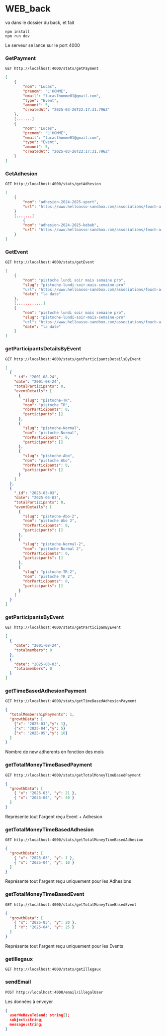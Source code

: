 # WEB_back

va dans le dossier du back, et fait

```
npm install
npm run dev
```

Le serveur se lance sur le port 4000

### GetPayment

```
GET http://localhost:4000/stats/getPayment
```

```json
[
    {
        "nom": "Lucas",
        "prenom": "L'HOMME",
        "email": "lucaslhomme01@gmail.com",
        "type": "Event",
        "amount": 5,
        "createdAt": "2025-03-26T22:17:31.796Z"
    },
    [.......]
    {
        "nom": "Lucas",
        "prenom": "L'HOMME",
        "email": "lucaslhomme01@gmail.com",
        "type": "Event",
        "amount": 5,
        "createdAt": "2025-03-26T22:17:31.796Z"
    }
]
```

### GetAdhesion

```
GET http://localhost:4000/stats/getAdhesion
```

```json
[
    {
        "nom": "adhesion-2024-2025-sport",
        "url": "https://www.helloasso-sandbox.com/associations/fouch-a-cheval/adhesions/adhesion-2024-2025-sport"
    }
    [.......]
        {
        "nom": "adhesion-2024-2025-kebab",
        "url": "https://www.helloasso-sandbox.com/associations/fouch-a-cheval/adhesions/adhesion-2024-2025-sport"
    }
]
```

### GetEvent

```
GET http://localhost:4000/stats/getEvent
```

```json
[
    {
        "nom": "pistoche lundi soir mais semaine pro",
        "slug": "pistoche-lundi-soir-mais-semaine-pro"
        "url": "https://www.helloasso-sandbox.com/associations/fouch-a-cheval/evenements/pistoche-lundi-soir-1",
        "date": "la date"
    },
    [............]
    {
        "nom": "pistoche lundi soir mais semaine pro",
        "slug": "pistoche-lundi-soir-mais-semaine-pro"
        "url": "https://www.helloasso-sandbox.com/associations/fouch-a-cheval/evenements/pistoche-lundi-soir-1",
        "date": "la date"
    }
]
```

### getParticipantsDetailsByEvent

```
GET http://localhost:4000/stats/getParticipantsDetailsByEvent
```

```json
[
  {
    "_id": "2001-08-24",
    "date": "2001-08-24",
    "totalParticipants": 0,
    "eventDetails": [
      {
        "slug": "pistoche-TR",
        "nom": "pistoche TR",
        "nbrParticipants": 0,
        "participants": []
      },
      {
        "slug": "pistoche-Normal",
        "nom": "pistoche Normal",
        "nbrParticipants": 0,
        "participants": []
      },
      {
        "slug": "pistoche-Abo",
        "nom": "pistoche Abo",
        "nbrParticipants": 0,
        "participants": []
      }
    ]
  },
  {
    "_id": "2025-03-03",
    "date": "2025-03-03",
    "totalParticipants": 0,
    "eventDetails": [
      {
        "slug": "pistoche-Abo-2",
        "nom": "pistoche Abo 2",
        "nbrParticipants": 0,
        "participants": []
      },
      {
        "slug": "pistoche-Normal-2",
        "nom": "pistoche Normal 2",
        "nbrParticipants": 0,
        "participants": []
      },
      {
        "slug": "pistoche-TR-2",
        "nom": "pistoche TR 2",
        "nbrParticipants": 0,
        "participants": []
      }
    ]
  }
]
```

### getParticipantsByEvent

```
GET http://localhost:4000/stats/getParticipanByEvent
```

```json
[
  {
    "date": "2001-08-24",
    "totalmembers": 0
  },
  {
    "date": "2025-03-03",
    "totalmembers": 0
  }
]
```

### getTimeBasedAdhesionPayment

```
GET http://localhost:4000/stats/getTimeBasedAdhesionPayment
```

```json
{
  "totalMembershipPayments": 1,
  "growthData": [
    {"x": "2025-03","y": 1},
    {"x": "2025-04","y": 5}
    {"x": "2025-05","y": 10}
  ]
}
```

Nombre de new adherents en fonction des mois

### getTotalMoneyTimeBasedPayment

```
GET http://localhost:4000/stats/getTotalMoneyTimeBasedPayment
```

```json
{
  "growthData": [
    { "x": "2025-03", "y": 21 },
    { "x": "2025-04", "y": 40 }
  ]
}
```

Représente tout l'argent reçu Event + Adhesion

### getTotalMoneyTimeBasedAdhesion

```
GET http://localhost:4000/stats/getTotalMoneyTimeBasedAdhesion
```

```json
{
  "growthData": [
    { "x": "2025-03", "y": 1 },
    { "x": "2025-04", "y": 10 }
  ]
}
```

Représente tout l'argent reçu uniquement pour les Adhesions

### getTotalMoneyTimeBasedEvent

```
GET http://localhost:4000/stats/getTotalMoneyTimeBasedEvent
```

```json
{
  "growthData": [
    { "x": "2025-03", "y": 20 },
    { "x": "2025-04", "y": 25 }
  ]
}
```

Représente tout l'argent reçu uniquement pour les Events

### getIllegaux

```
GET http://localhost:4000/stats/getIllegaux
```

### sendEmail

```
POST http://localhost:4000/email/illegalUser
```

Les données à envoyer

```json
{
  userWeHaveToSend: string[];
  subject:string;
  message:string;
}
```
